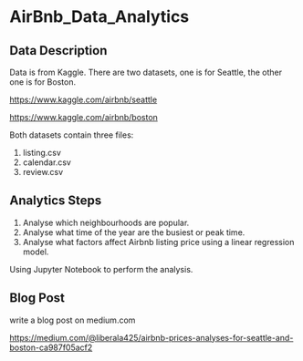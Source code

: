 # AirBnb_Data_Analytics

## Data Description
Data is from Kaggle. There are two datasets, one is for Seattle, the other one is for Boston.

https://www.kaggle.com/airbnb/seattle

https://www.kaggle.com/airbnb/boston

Both datasets contain three files: 
1. listing.csv 
2. calendar.csv 
3. review.csv

## Analytics Steps
1. Analyse which neighbourhoods are popular.
2. Analyse what time of the year are the busiest or peak time.
3. Analyse what factors affect Airbnb listing price using a linear regression model.

Using Jupyter Notebook to perform the analysis.

## Blog Post
write a blog post on medium.com

https://medium.com/@liberala425/airbnb-prices-analyses-for-seattle-and-boston-ca987f05acf2
